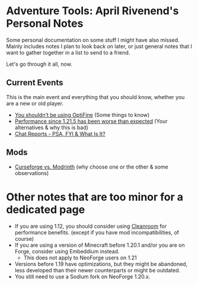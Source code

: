# Adventure Tools: April Rivenend's Personal Notes
Some personal documentation on some stuff I might have also missed. Mainly includes notes I plan to look back on later, or just general notes that I want to gather together in a list to send to a friend.

Let's go through it all, now.

## Current Events
This is the main event and everything that you should know, whether you are a new or old player.

- [You shouldn't be using OptiFine](../optifine.md) (Some things to know)
- [Performance since 1.21.5 has been worse than expected](current/performance-since-21.5.md) (Your alternatives & why this is bad)
- [Chat Reports - PSA, FYI & What Is It?](current/reports.md)

## Mods
- [Curseforge vs. Modrinth](mods/curserinth.md) (why choose one or the other & some observations)

# Other notes that are too minor for a dedicated page
- If you are using 1.12, you should consider using [Cleanroom](https://www.curseforge.com/minecraft/mc-mods/cleanroom-relauncher) for performance benefits. (except if you have mod incompatibilities, of course)
- If you are using a version of Minecraft before 1.20.1 and/or you are on Forge, consider using Embeddium instead.
    - This does not apply to NeoForge users on 1.21
- Versions before 1.19 have optimizations, but they might be abandoned, less developed than their newer counterparts or might be outdated.
- You still need to use a Sodium fork on NeoForge 1.20.x.